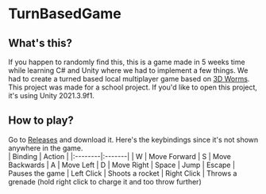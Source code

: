 # TurnBasedGame
## What's this?
If you happen to randomly find this, this is a game made in 5 weeks time while learning C# and Unity where we had to implement a few things. We had to create a turned based local multiplayer game based on [3D Worms](https://en.wikipedia.org/wiki/Worms_3D). This project was made for a school project. If you'd like to open this project, it's using Unity 2021.3.9f1.

## How to play?
Go to [Releases](https://github.com/Toyro98/TurnBasedGame/releases) and download it. Here's the keybindings since it's not shown anywhere in the game.   
| Binding | Action |
|:--------|:-------|
| W | Move Forward
| S | Move Backwards
| A | Move Left
| D | Move Right
| Space | Jump
| Escape | Pauses the game
| Left Click | Shoots a rocket
| Right Click | Throws a grenade (hold right click to charge it and too throw further)
